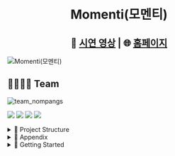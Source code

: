 <div align="center">
    
# Momenti(모멘티)
    
## 🎥 [시연 영상](https://youtu.be/1reVGoPDxw4?feature=shared) | 🌐 [홈페이지](https://momenti.netlify.app/)

</div>

![Momenti(모멘티)](https://github.com/user-attachments/assets/9e233750-30f4-461a-8f96-ba5e4e93d968)

## 🧑‍🧑‍🧒‍🧒 Team

![team_nompangs](https://github.com/user-attachments/assets/fae9e303-419f-4598-ad7f-34a798bccc55)

<a href="https://github.com/blueberrycrumble"><img src="https://img.shields.io/badge/이혜승-181717?style=for-the-badge&logo=github&logoColor=white"/></a>
<a href="https://github.com/HWKKK"><img src="https://img.shields.io/badge/김해원-181717?style=for-the-badge&logo=github&logoColor=white"/></a>
<a href="https://github.com/Jsgithubchannel"><img src="https://img.shields.io/badge/홍지수-181717?style=for-the-badge&logo=github&logoColor=white"/></a>
<a href="https://github.com/haepada"><img src="https://img.shields.io/badge/전승아-181717?style=for-the-badge&logo=github&logoColor=white"/></a>

<details>
<summary>📁 Project Structure</summary>

```
nompangs/front/
├── pubspec.yaml            # Dart/Flutter 패키지 의존성 및 프로젝트 설정 파일
├── firebase.json           # Firebase 프로젝트 설정 파일
├── docs/                   # 프로젝트 관련 문서
├── lib/                    # Flutter 애플리케이션의 핵심 소스 코드
│   ├── main.dart           # 애플리케이션의 시작점 (Entry Point)
│   ├── services/           # // 외부 서비스 연동 (API, DB, 인증 등)
│   │   ├── api_service.dart
│   │   ├── auth_service.dart
│   │   └── realtime_chat_service.dart # // 실시간 채팅 서비스
│   ├── models/             # // 앱에서 사용하는 데이터 구조 (데이터 클래스)
│   │   ├── onboarding_state.dart
│   │   └── personality_profile.dart
│   ├── providers/          # // 앱의 상태(State)를 관리
│   │   ├── chat_provider.dart
│   │   └── onboarding_provider.dart
│   ├── screens/            # // 애플리케이션의 각 화면 UI
│   │   ├── auth/           # // 인증 (로그인, 회원가입) 관련 화면
│   │   ├── main/           # // 앱의 주요 기능 (홈, 채팅 등) 화면
│   │   └── onboarding/     # // 사용자 온보딩 프로세스 화면
│   ├── widgets/            # // 여러 화면에서 재사용되는 공통 UI 컴포넌트
│   │   ├── bottom_nav_bar.dart
│   │   └── personality_chart.dart
│   ├── helpers/            # // 딥링크 등 보조 기능을 담당하는 헬퍼 클래스
│   │   └── deeplink_helper.dart
│   ├── theme/              # // 앱의 전체적인 테마 (색상, 폰트 등) 설정
│   │   └── app_theme.dart
│   └── utils/              # // 프로젝트 전반에서 사용되는 유틸리티 함수
│       ├── colors.dart
│       └── persona_utils.dart
```
</details>

<details>
<summary>📖 Appendix</summary>
    
![Momenti_nompangs_aiffelthon_250624 (30)](https://github.com/user-attachments/assets/536c9dd1-4b47-4e7b-887e-9ee904ceb032)
![Momenti_nompangs_aiffelthon_250624 (31)](https://github.com/user-attachments/assets/eeebd79e-5833-4e85-b440-cb99aaa8fbcc)
![Momenti_nompangs_aiffelthon_250624 (32)](https://github.com/user-attachments/assets/47badf49-e403-48ad-9130-a3559ee125ad)
![Momenti_nompangs_aiffelthon_250624 (33)](https://github.com/user-attachments/assets/9e7689a9-72f1-4982-83cb-0f712e2e8d6b)
![Momenti_nompangs_aiffelthon_250624 (34)](https://github.com/user-attachments/assets/947b5a1c-0610-4e99-aa78-4da6e49a0960)

</details>

<details>
<summary>🚀 Getting Started</summary>

프로젝트를 로컬 환경에서 실행하는 방법입니다.

### **Prerequisites**

- Flutter SDK (3.19.0 이상 권장)
- Firebase Account
- OpenAI API Key

### **Installation & Setup**

1.  **리포지토리 클론**
    ```bash
    git clone [https://github.com/your-username/nompangs-front.git](https://github.com/your-username/nompangs-front.git)
    cd nompangs-front
    ```

2.  **Flutter 패키지 설치**
    ```bash
    flutter pub get
    ```

3.  **Firebase 설정**
    - `firebase.json` 파일을 참고하여 자신의 Firebase 프로젝트를 설정합니다.
    - Android: `android/app/google-services.json` 파일을 추가합니다.
    - iOS: `ios/Runner/GoogleService-Info.plist` 파일을 추가합니다.

4.  **환경 변수 설정**
    - 프로젝트 루트에 `.env` 파일을 생성하고 아래 내용을 채워주세요. (실제 프로젝트에서는 `lib/services/api_service.dart` 등에서 관리되는 방식을 확인하세요.)
    ```
    OPENAI_API_KEY="여러분의 OpenAI API 키"
    API_BASE_URL="백엔드 서버 URL (e.g., QR 프로필 관리)"
    ```

5.  **앱 실행**
    ```bash
    flutter run
    ```
</details>


